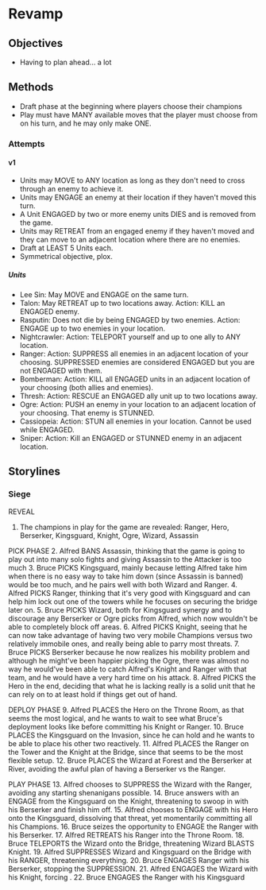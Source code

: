# Revamp

## Objectives

-   Having to plan ahead... a lot

## Methods

-   Draft phase at the beginning where players choose their champions
-   Play must have MANY available moves that the player must choose from on his turn, and he may only make ONE.

### Attempts

#### v1
-   Units may MOVE to ANY location as long as they don't need to cross through an enemy to achieve it.
-   Units may ENGAGE an enemy at their location if they haven't moved this turn.
-   A Unit ENGAGED by two or more enemy units DIES and is removed from the game.
-   Units may RETREAT from an engaged enemy if they haven't moved and they can move to an adjacent location where there are no enemies.
-   Draft at LEAST 5 Units each.
-   Symmetrical objective, plox.

##### Units

-   Lee Sin: May MOVE and ENGAGE on the same turn.
-   Talon: May RETREAT up to two locations away. Action: KILL an ENGAGED enemy.
-   Rasputin: Does not die by being ENGAGED by two enemies. Action: ENGAGE up to two enemies in your location.
-   Nightcrawler: Action: TELEPORT yourself and up to one ally to ANY location.
-   Ranger: Action: SUPPRESS all enemies in an adjacent location of your choosing. SUPPRESSED enemies are considered ENGAGED but you are not ENGAGED with them.
-   Bomberman: Action: KILL all ENGAGED units in an adjacent location of your choosing (both allies and enemies).
-   Thresh: Action: RESCUE an ENGAGED ally unit up to two locations away.
-   Ogre: Action: PUSH an enemy in your location to an adjacent location of your choosing. That enemy is STUNNED.
-   Cassiopeia: Action: STUN all enemies in your location. Cannot be used while ENGAGED.
-   Sniper: Action: Kill an ENGAGED or STUNNED enemy in an adjacent location.

## Storylines

### Siege

REVEAL
1. The champions in play for the game are revealed: Ranger, Hero, Berserker, Kingsguard, Knight, Ogre, Wizard, Assassin

PICK PHASE
2. Alfred BANS Assassin, thinking that the game is going to play out into many solo fights and giving Assassin to the Attacker is too much
3. Bruce PICKS Kingsguard, mainly because letting Alfred take him when there is no easy way to take him down (since Assassin is banned) would be too much, and he pairs well with both Wizard and Ranger.
4. Alfred PICKS Ranger, thinking that it's very good with Kingsguard and can help him lock out one of the towers while he focuses on securing the bridge later on.
5. Bruce PICKS Wizard, both for Kingsguard synergy and to discourage any Berserker or Ogre picks from Alfred, which now wouldn't be able to completely block off areas.
6. Alfred PICKS Knight, seeing that he can now take advantage of having two very mobile Champions versus two relatively immobile ones, and really being able to parry most threats.
7. Bruce PICKS Berserker because he now realizes his mobility problem and although he might've been happier picking the Ogre, there was almost no way he would've been able to catch Alfred's Knight and Ranger with that team, and he would have a very hard time on his attack.
8. Alfred PICKS the Hero in the end, deciding that what he is lacking really is a solid unit that he can rely on to at least hold if things get out of hand.

DEPLOY PHASE
9. Alfred PLACES the Hero on the Throne Room, as that seems the most logical, and he wants to wait to see what Bruce's deployment looks like before committing his Knight or Ranger.
10. Bruce PLACES the Kingsguard on the Invasion, since he can hold and he wants to be able to place his other two reactively.
11. Alfred PLACES the Ranger on the Tower and the Knight at the Bridge, since that seems to be the most flexible setup.
12. Bruce PLACES the Wizard at Forest and the Berserker at River, avoiding the awful plan of having a Berserker vs the Ranger.

PLAY PHASE
13. Alfred chooses to SUPPRESS the Wizard with the Ranger, avoiding any starting shenanigans possible.
14. Bruce answers with an ENGAGE from the Kingsguard on the Knight, threatening to swoop in with his Berserker and finish him off.
15. Alfred chooses to ENGAGE with his Hero onto the Kingsguard, dissolving that threat, yet momentarily committing all his Champions.
16. Bruce seizes the opportunity to ENGAGE the Ranger with his Berserker.
17. Alfred RETREATS his Ranger into the Throne Room.
18. Bruce TELEPORTS the Wizard onto the Bridge, threatening Wizard BLASTS Knight.
19. Alfred SUPPRESSES Wizard and Kingsguard on the Bridge with his RANGER, threatening everything.
20. Bruce ENGAGES Ranger with his Berserker, stopping the SUPPRESSION.
21. Alfred ENGAGES the Wizard with his Knight, forcing .
22. Bruce ENGAGES the Ranger with his Kingsguard


